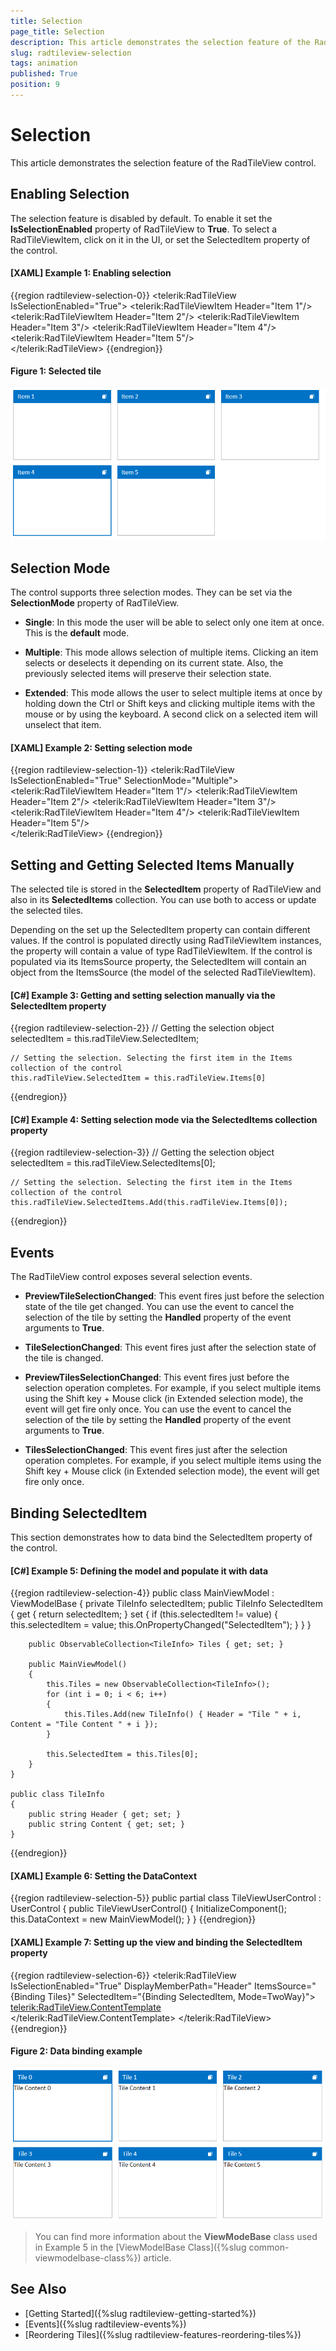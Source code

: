 ```yaml
---
title: Selection
page_title: Selection
description: This article demonstrates the selection feature of the RadTileView control.
slug: radtileview-selection
tags: animation
published: True
position: 9
---
```


# Selection

This article demonstrates the selection feature of the RadTileView control.

## Enabling Selection

The selection feature is disabled by default. To enable it set the __IsSelectionEnabled__ property of RadTileView to __True__. To select a RadTileViewItem, click on it in the UI, or set the SelectedItem property of the control.

#### __[XAML] Example 1: Enabling selection__
{{region radtileview-selection-0}}
	<telerik:RadTileView IsSelectionEnabled="True">
		<telerik:RadTileViewItem Header="Item 1"/>
		<telerik:RadTileViewItem Header="Item 2"/>
		<telerik:RadTileViewItem Header="Item 3"/>
		<telerik:RadTileViewItem Header="Item 4"/>
		<telerik:RadTileViewItem Header="Item 5"/>   
	</telerik:RadTileView>
{{endregion}}

#### Figure 1: Selected tile
![radtileview-selection-0.png](images/radtileview-selection-0.png)

## Selection Mode

The control supports three selection modes. They can be set via the __SelectionMode__ property of RadTileView.

* __Single__: In this mode the user will be able to select only one item at once. This is the __default__ mode.

* __Multiple__: This mode allows selection of multiple items. Clicking an item selects or deselects it depending on its current state. Also, the previously selected items will preserve their selection state.

* __Extended__: This mode allows the user to select multiple items at once by holding down the Ctrl or Shift keys and clicking multiple items with the mouse or by using the keyboard. A second click on a selected item will unselect that item.

#### __[XAML] Example 2: Setting selection mode__
{{region radtileview-selection-1}}
	<telerik:RadTileView IsSelectionEnabled="True"
						 SelectionMode="Multiple">
		<telerik:RadTileViewItem Header="Item 1"/>
		<telerik:RadTileViewItem Header="Item 2"/>
		<telerik:RadTileViewItem Header="Item 3"/>
		<telerik:RadTileViewItem Header="Item 4"/>
		<telerik:RadTileViewItem Header="Item 5"/>   
	</telerik:RadTileView>
{{endregion}}

## Setting and Getting Selected Items Manually

The selected tile is stored in the __SelectedItem__ property of RadTileView and also in its __SelectedItems__ collection. You can use both to access or update the selected tiles.

Depending on the set up the SelectedItem property can contain different values. If the control is populated directly using RadTileViewItem instances, the property will contain a value of type RadTileViewItem. If the control is populated via its ItemsSource property, the SelectedItem will contain an object from the ItemsSource (the model of the selected RadTileViewItem).

#### __[C#] Example 3: Getting and setting selection manually via the SelectedItem property__
{{region radtileview-selection-2}}
	// Getting the selection
	object selectedItem = this.radTileView.SelectedItem;
	
	// Setting the selection. Selecting the first item in the Items collection of the control
	this.radTileView.SelectedItem = this.radTileView.Items[0]	
{{endregion}}

#### __[C#] Example 4: Setting selection mode via the SelectedItems collection property__
{{region radtileview-selection-3}}
	// Getting the selection
	object selectedItem = this.radTileView.SelectedItems[0];

	// Setting the selection. Selecting the first item in the Items collection of the control
	this.radTileView.SelectedItems.Add(this.radTileView.Items[0]);
{{endregion}}

## Events

The RadTileView control exposes several selection events.

* __PreviewTileSelectionChanged__: This event fires just before the selection state of the tile get changed. You can use the event to cancel the selection of the tile by setting the __Handled__ property of the event arguments to __True__.

* __TileSelectionChanged__: This event fires just after the selection state of the tile is changed.

* __PreviewTilesSelectionChanged__: This event fires just before the selection operation completes. For example, if you select multiple items using the Shift key + Mouse click (in Extended selection mode), the event will get fire only once. You can use the event to cancel the selection of the tile by setting the __Handled__ property of the event arguments to __True__.

* __TilesSelectionChanged__: This event fires just after the selection operation completes. For example, if you select multiple items using the Shift key + Mouse click (in Extended selection mode), the event will get fire only once.

## Binding SelectedItem

This section demonstrates how to data bind the SelectedItem property of the control.

#### __[C#] Example 5: Defining the model and populate it with data__
{{region radtileview-selection-4}}
	public class MainViewModel : ViewModelBase
    {
        private TileInfo selectedItem;
        public TileInfo SelectedItem
        {
            get { return selectedItem; }
            set
            {
                if (this.selectedItem != value)
                {
                    this.selectedItem = value;
                    this.OnPropertyChanged("SelectedItem");
                }
            }
        }

        public ObservableCollection<TileInfo> Tiles { get; set; }

        public MainViewModel()
        {
            this.Tiles = new ObservableCollection<TileInfo>();
            for (int i = 0; i < 6; i++)
            {
                this.Tiles.Add(new TileInfo() { Header = "Tile " + i, Content = "Tile Content " + i });
            }

            this.SelectedItem = this.Tiles[0];
        }
    }

    public class TileInfo
    {
        public string Header { get; set; }
        public string Content { get; set; }
    }
{{endregion}}

#### __[XAML] Example 6: Setting the DataContext__
{{region radtileview-selection-5}}
	public partial class TileViewUserControl : UserControl
    {
        public TileViewUserControl()
        {
            InitializeComponent();
            this.DataContext = new MainViewModel();
        }
    }
{{endregion}}

#### __[XAML] Example 7: Setting up the view and binding the SelectedItem property__
{{region radtileview-selection-6}}
	<telerik:RadTileView IsSelectionEnabled="True" 
						 DisplayMemberPath="Header"
						 ItemsSource="{Binding Tiles}"
						 SelectedItem="{Binding SelectedItem, Mode=TwoWay}">
		<telerik:RadTileView.ContentTemplate>
			<DataTemplate>
				<TextBlock Text="{Binding Content}" />
			</DataTemplate>                
		</telerik:RadTileView.ContentTemplate>
	</telerik:RadTileView>
{{endregion}}

#### Figure 2: Data binding example
![radtileview-selection-1.png](images/radtileview-selection-1.png)

> You can find more information about the __ViewModeBase__ class used in Example 5 in the [ViewModelBase Class]({%slug common-viewmodelbase-class%}) article.

## See Also
 * [Getting Started]({%slug radtileview-getting-started%})
 * [Events]({%slug radtileview-events%})
 * [Reordering Tiles]({%slug radtileview-features-reordering-tiles%})
